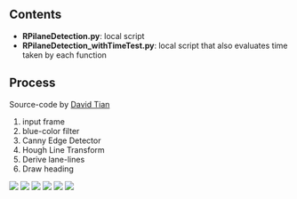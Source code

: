 Contents
--------
* __RPilaneDetection.py__: local script
* __RPilaneDetection_withTimeTest.py__: local script that also evaluates time taken by each function

Process
--------
Source-code by [David Tian](https://towardsdatascience.com/deeppicar-part-4-lane-following-via-opencv-737dd9e47c96)
1. input frame
2. blue-color filter
3. Canny Edge Detector
4. Hough Line Transform
5. Derive lane-lines
6. Draw heading


![](images/test.PNG)
![](images/blue_mask.PNG)
![](images/edges.PNG)
![](images/line_segments.PNG)
![](images/lane_lines.PNG)
![](images/final.PNG)
